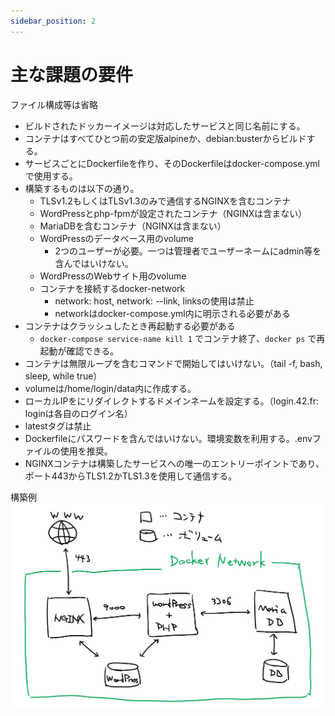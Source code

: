 ```yaml
---
sidebar_position: 2
---
```


# 主な課題の要件

ファイル構成等は省略

- ビルドされたドッカーイメージは対応したサービスと同じ名前にする。
- コンテナはすべてひとつ前の安定版alpineか、debian:busterからビルドする。
- サービスごとにDockerfileを作り、そのDockerfileはdocker-compose.ymlで使用する。
- 構築するものは以下の通り。
	- TLSv1.2もしくはTLSv1.3のみで通信するNGINXを含むコンテナ
	- WordPressとphp-fpmが設定されたコンテナ（NGINXは含まない）
	- MariaDBを含むコンテナ（NGINXは含まない）
	- WordPressのデータベース用のvolume
		- 2つのユーザーが必要。一つは管理者でユーザーネームにadmin等を含んではいけない。
	- WordPressのWebサイト用のvolume
	- コンテナを接続するdocker-network
		- network: host, network: --link, linksの使用は禁止
		- networkはdocker-compose.yml内に明示される必要がある
- コンテナはクラッシュしたとき再起動する必要がある
	- `docker-compose service-name kill 1` でコンテナ終了、`docker ps` で再起動が確認できる。
- コンテナは無限ループを含むコマンドで開始してはいけない。（tail -f, bash, sleep, while true）
- volumeは/home/login/data内に作成する。
- ローカルIPをにリダイレクトするドメインネームを設定する。（login.42.fr: loginは各自のログイン名）
- latestタグは禁止
- Dockerfileにパスワードを含んではいけない。環境変数を利用する。.envファイルの使用を推奨。
- NGINXコンテナは構築したサービスへの唯一のエントリーポイントであり、ポート443からTLS1.2かTLS1.3を使用して通信する。

構築例
![structure](/img/structure.png)
